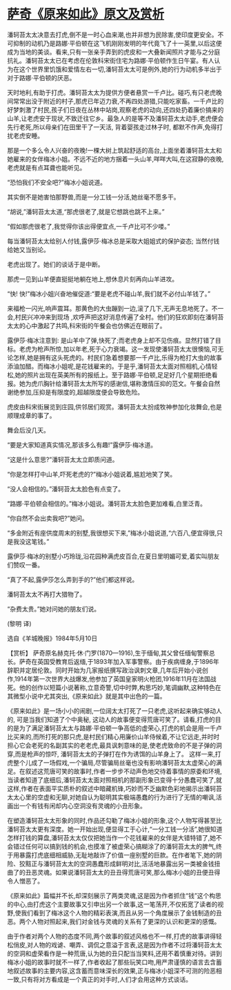 # [萨奇《原来如此》原文及赏析](https://www.vrrw.net/wx/15511.html)

潘轲苔太太决意去打虎,倒不是一时心血来潮,也并非想为民除害,使印度更安全。不可抑制的动机乃是路娜·平伯顿在这飞机刚刚发明的年代竟飞了十一英里,以后这便成为当地的美谈。看来,只有一张亲手弄到的虎皮和一大叠新闻照片才能与之分庭抗礼。潘轲苔太太已在考虑在伦敦科宋街住宅为路娜·平伯顿作生日午宴。有人认为在这个世界里饥饿和爱情左右一切,潘轲苔太太可是例外,她的行为动机多半出于对于路娜·平伯顿的厌恶。

天时地利,有助于打虎。潘轲苔太太为提供方便者悬赏一千卢比。碰巧,有只老虎晚间常常出没于附近的村子,那虎已年迈力衰,不再四处游猎,只能吃家畜。一千卢比的好梦刺激了村民,孩子们日夜在丛林中站岗,观察老虎的动向,还四处扔着廉价搞来的山羊,让老虎安于现状,不致迁往它乡。最急人的是等不及潘轲苔太太动手,老虎便会先行老死,所以母亲们在田里干了一天活, 背着婴孩走过林子时, 都默不作声,免得打扰老虎安睡。

那是一个多么令人兴奋的夜晚!一棵大树上筑起舒适的高台,上面坐着潘轲苔太太和她雇来的女伴梅冰小姐。不远不近的地方捆着一头山羊,咩咩大叫,在这寂静的夜晚,老虎就是有点耳聋也能听见。

“恐怕我们不安全吧?”梅冰小姐说道。

其实倒不是她害怕那野兽,而是一分工钱一分活,她丝毫不愿多干。

“胡说,”潘轲苔太太道,“那虎很老了,就是它想跳也跳不上来。”

“假如那虎很老了,我觉得你该出得便宜点,一千卢比可不少喽。”

每当潘轲苔太太给别人付钱,露伊莎·梅冰总是采取大姐姐式的保护姿态; 当然付钱给她又当别论。

老虎出现了。她们的谈话于是中断。

那虎一见到山羊便直挺挺地躺在地上,想休息片刻再向山羊进攻。

“快! 快!”梅冰小姐兴奋地催促道:“要是老虎不碰山羊,我们就不必付山羊钱了。”

来福枪一闪光,响声震耳。那黄色的大虫蹦到一边,滚了几下,无声无息地死了。不一会,村民兴冲冲来到现场 ,欢呼声把这好消息传遍了全村。他们的狂欢即刻在潘轲苔太太的心中激起了共鸣,科宋街的午餐会也仿佛近在眼前了。

露伊莎·梅冰注意到: 是山羊中了弹,快死了;而老虎身上却不见伤痕。显然打错了目标。老虎为枪声所惊,加以年老,死于心力衰竭。这一发现使潘轲苔太太很懊恼,可无论怎样,她是拥有这头死虎的。村民们急着想要那一千卢比,乐得为枪打大虫的故事添油加醋。而梅冰小姐呢,是花钱雇来的。于是乎,潘轲苔太太面对照相机,心情轻松,她的照片出现在英美所有的报纸上。至于路娜·平伯顿,足足好几个星期拒绝看报。她为虎爪胸针给潘轲苔太太所写的感谢信,堪称激情压抑的范文。午餐会自然谢绝参加,压抑是有限度的,超越限度便会导致危险。

虎皮由科宋街展览到庄园,供邻居们观赏。潘轲苔太太扮成牧神参加化妆舞会,也是顺理成章的事了。

舞会后没几天。

“要是大家知道真实情况,那该多么有趣!”露伊莎·梅冰道。

“这是什么意思?”潘轲苔太太立即质问道。

“你是怎样打中山羊,吓死老虎的?”梅冰小姐说着,尴尬地笑了笑。

“没人会相信的。”潘轲苔太太脸色有点变了。

“路娜·平伯顿会相信的。”梅冰小姐说。潘轲苔太太脸色更加难看,白里泛青。

“你自然不会出卖我吧?”她问。

“多金附近有座供度周末的别墅,我很想买下来,”梅冰小姐说道,“六百八,便宜得很,只是我没这笔钱。”

露伊莎·梅冰的别墅小巧玲珑,沿花园种满虎皮百合,在夏日里明媚可爱,着实叫朋友们赞叹一番。

“真了不起,露伊莎怎么弄到手的?”他们都这样说。

潘轲苔太太不再打大猎物了。

“杂费太贵。”她对问她的朋友们说。

(黎明 译)

选自《羊城晚报》1984年5月10日



【赏析】 萨奇原名赫克托·休·门罗(1870—1916),生于缅甸,其父曾任缅甸警察总长。萨奇在英国受教育后返缅,于1893年加入军事警察。由于疾病缠身,于1896年辞职并定居伦敦。同时开始为几家报纸撰写政治讽刺文章,几年后开始小说创作,1914年第一次世界大战爆发,他参加了英国皇家明火枪团,1916年11月在法国战死。他的创作以短篇小说著称,立意奇警,切中时弊,构思巧妙,笔调幽默,这种特色在其微型小说中尤其突出,《原来如此》就是其中出色的一篇。

《原来如此》是一场小小的闹剧,一位阔太太打死了一只老虎,这听起来确实够动人的, 可是当我们知道了个中奥秘, 这动人的故事便变得荒唐可笑了。请看,打虎的目的是为了满足潘轲苔太太与路娜·平伯顿一争高低的虚荣心,打虎的机会是用一千卢比买来的,而所打死的那只虎,是村民们精心用廉价山羊侍候着,不让它远走,并时时担心它会老死的名副其实的老老虎,最具讽刺意味的是,使老虎致命的不是子弹的洞穿,而是枪声的惊吓, 潘轲苔太太的子弹打在作为诱饵的山羊身上了。 这样一来,打虎整个儿成了一场假戏,一个骗局,尽管骗局丝毫也没有影响潘轲苔太太虚荣心的满足。在叙述这荒唐可笑的故事时,作者一步步不动声色地交待着事情的原委和环境,当读者知道了底细后,潘轲苔太太面对照相机的那副形象已变得十分愚蠢可笑了,就这样,作者在表面平实质朴的叙述中暗藏机锋,巧妙而不乏幽默色彩地揭示出潘轲苔太太心里的空虚和无聊,对她自认为聪明其实极端愚蠢的行为进行了无情的嘲讽,活画出一个有钱有闲却内心空洞没有灵魂的小丑形象。

在塑造潘轲苔太太形象的同时,作品还勾勒了梅冰小姐的形象,这个人物写得甚至比潘轲苔太太更有深度。她一开始出现,便显得工于心计,“一分工钱一分活”,她很知道怎样打钱的算盘,潘轲苔太太仅仅把她当作一个花钱雇来的女伴是大错特错了,她不会错过任何可以搞到钱的机会,也摸准了被虚荣心搞糊涂了的潘轲苔太太的脾气,终于用暴露打虎底细相威胁,无耻地敲诈了价值一座别墅的巨款。在作者笔下,她的阴险、狡黠正与潘轲苔太太的空洞愚蠢形成鲜明对比,活活地暴露出另一类被金钱扭曲了的丑恶灵魂。如果说潘轲苔太太的丑丑得荒唐可笑,那么梅冰小姐的丑便丑得令人憎恶了。

《原来如此》篇幅并不长,却深刻展示了两类灵魂,这是因为作者抓住“钱”这个构思的中心,由打虎这个主要故事又引申出另一个故事,这一笔荡开,不仅拓宽了读者的视野,使我们看到了梅冰这个人物的精彩表演,而且从另一个角度展示了金钱制造的丑恶。两个人物对照起来,我们对金钱与灵魂的关系有了更深的认识和更深的感慨。

由于作者对两个人物的态度不同,两个故事的叙述风格也不一样,打虎的故事讲得轻松俏皮,对人物的戏谑、嘲弄、调侃之意溢于言表,这是因为作者不过将潘轲苔太太的空洞和虚荣看作是一种荒唐,认为她的丑只配当当笑料,还用不着慎重对待。讲到梅冰小姐的故事时就不一样了,作者收起了那些玩笑口吻,用严肃谨慎的语言去含蓄地叙述故事的主要内容,这含蓄而意味深长的效果,正与梅冰小姐深不可测的险恶相一致,只有将对方看成是一个真正的对手时,人们才会用这种方式谈话。

